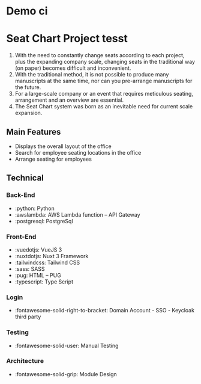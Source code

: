 # Demo ci


# Seat Chart Project tesst
1. With the need to constantly change seats according to each project, plus the expanding company scale, changing seats in the traditional way (on paper) becomes difficult and inconvenient.
2. With the traditional method, it is not possible to produce many manuscripts at the same time, nor can you pre-arrange manuscripts for the future.
3. For a large-scale company or an event that requires meticulous seating, arrangement and an overview are essential.
4. The Seat Chart system was born as an inevitable need for current scale expansion.

## Main Features
 - Displays the overall layout of the office
 - Search for employee seating locations in the office
 - Arrange seating for employees

## Technical

### Back-End
 - :python: Python
 - :awslambda: AWS Lambda function – API Gateway
 - :postgresql: PostgreSql

### Front-End
 - :vuedotjs: VueJS 3
 - :nuxtdotjs: Nuxt 3 Framework
 - :tailwindcss: Tailwind CSS
 - :sass: SASS
 - :pug: HTML – PUG
 - :typescript: Type Script

### Login
 - :fontawesome-solid-right-to-bracket: Domain Account - SSO - Keycloak third party

### Testing
 - :fontawesome-solid-user: Manual Testing

### Architecture
 - :fontawesome-solid-grip: Module Design


